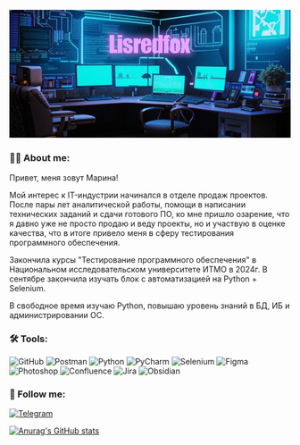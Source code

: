 ![Header](https://github.com/Lisredfox/Lisredfox/blob/c0d5919d9f8f7b076a325ec808850fafda70c238/assets/kandinsky-download-1728375236097%20%D0%BA%D0%BE%D0%BF%D0%B8%D1%8F.png)

### 👩‍💻 About me:
Привет, меня зовут Марина!

Мой интерес к IT-индустрии начинался в отделе продаж проектов. После пары лет аналитической работы, 
помощи в написании технических заданий и сдачи готового ПО, ко мне пришло озарение, что
я давно уже не просто продаю и веду проекты, но и участвую в оценке качества, что в итоге
привело меня в сферу тестирования программного обеспечения.

Закончила курсы "Тестирование программного обеспечения" в Национальном исследовательском университете ИТМО в 2024г. 
В сентябре закончила изучать блок с автоматизацией на Python + Selenium.

В свободное время изучаю Python, повышаю уровень знаний в БД, ИБ и администрировании ОС.


### 🛠️ Tools:
![GitHub](https://img.shields.io/badge/-Github-000000?style=for-the-badge&logo=github&logoColor=0edcda)
![Postman](https://img.shields.io/badge/-Postman-000000?style=for-the-badge&logo=postman&logoColor=0edcda)
![Python](https://img.shields.io/badge/-Python-000000?style=for-the-badge&logo=python&logoColor=0edcda)
![PyCharm](https://img.shields.io/badge/-Pycharm-000000?style=for-the-badge&logo=pycharm&logoColor=0edcda)
![Selenium](https://img.shields.io/badge/-Selenium-000000?style=for-the-badge&logo=selenium&logoColor=0edcda)
![Figma](https://img.shields.io/badge/-Figma-000000?style=for-the-badge&logo=figma&logoColor=0edcda)
![Photoshop](https://img.shields.io/badge/-Photoshop-000000?style=for-the-badge&logo=adobe&logoColor=0edcda)
![Confluence](https://img.shields.io/badge/-Confluence-000000?style=for-the-badge&logo=confluence&logoColor=0edcda)
![Jira](https://img.shields.io/badge/-Jira-000000?style=for-the-badge&logo=jira&logoColor=0edcda)
![Obsidian](https://img.shields.io/badge/-Obsidian-000000?style=for-the-badge&logo=obsidian&logoColor=0edcda)

### 🤝 Follow me:
[![Telegram](https://img.shields.io/badge/-Telegram-000000?style=for-the-badge&logo=telegram&logoColor=f38410)](https://t.me/lisredfox)

[![Anurag's GitHub stats](https://github-readme-stats.vercel.app/api?username=lisredfox&theme=cobalt&show_icons=true)](https://github.com/anuraghazra/github-readme-stats)

